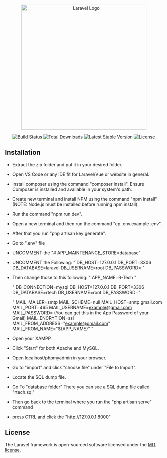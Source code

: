 <p align="center"><a href="https://laravel.com" target="_blank"><img src="https://raw.githubusercontent.com/laravel/art/master/logo-lockup/5%20SVG/2%20CMYK/1%20Full%20Color/laravel-logolockup-cmyk-red.svg" width="400" alt="Laravel Logo"></a></p>

<p align="center">
<a href="https://github.com/laravel/framework/actions"><img src="https://github.com/laravel/framework/workflows/tests/badge.svg" alt="Build Status"></a>
<a href="https://packagist.org/packages/laravel/framework"><img src="https://img.shields.io/packagist/dt/laravel/framework" alt="Total Downloads"></a>
<a href="https://packagist.org/packages/laravel/framework"><img src="https://img.shields.io/packagist/v/laravel/framework" alt="Latest Stable Version"></a>
<a href="https://packagist.org/packages/laravel/framework"><img src="https://img.shields.io/packagist/l/laravel/framework" alt="License"></a>
</p>

## Installation

- Extract the zip folder and put it in your desired folder.
- Open VS Code or any IDE fit for Laravel/Vue or website in general.
- Install composer using the command "composer install". Ensure Composer is installed and available in your system's path.
- Create new terminal and install NPM using the command "npm install" (NOTE: Node.js must be installed before running npm install).
- Run the command "npm run dev".
- Open a new terminal and then run the command "cp .env.example .env".
- After that you run "php artisan key:generate".
- Go to ".env" file
- UNCOMMENT the "# APP_MAINTENANCE_STORE=database"
- UNCOMMENT the Following:
    " DB_HOST=127.0.0.1
      DB_PORT=3306
      DB_DATABASE=laravel
      DB_USERNAME=root
      DB_PASSWORD= "

- Then change those to this following:
    " APP_NAME=R-Tech "

    " DB_CONNECTION=mysql
      DB_HOST=127.0.0.1
      DB_PORT=3306
      DB_DATABASE=rtech
      DB_USERNAME=root
      DB_PASSWORD="

    " MAIL_MAILER=smtp
      MAIL_SCHEME=null
      MAIL_HOST=smtp.gmail.com
      MAIL_PORT=465
      MAIL_USERNAME=example@gmail.com
      MAIL_PASSWORD= (You can get this in the App Password of your Gmail)
      MAIL_ENCRYTION=ssl
      MAIL_FROM_ADDRESS="example@gmail.com"
      MAIL_FROM_NAME="${APP_NAME}" "

- Open your XAMPP
- Click "Start" for both Apache and MySQL.
- Open localhost/phpmyadmin in your browser.
- Go to "import" and click "choose file" under "File to Import".
- Locate the SQL dump file.
- Go To "database folder" There you can see a SQL dump file called "rtech.sql"
- Then go back to the terminal where you run the "php artisan serve" command
- press CTRL and click the "http://127.0.0.1:8000"


## License

The Laravel framework is open-sourced software licensed under the [MIT license](https://opensource.org/licenses/MIT).
#